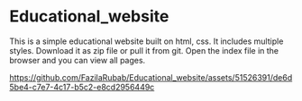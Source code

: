 # Educational_website
This is a simple educational website built on html, css. It includes multiple styles. Download it as zip file or pull it from git. Open the index file in the browser and you can view all pages.

https://github.com/FazilaRubab/Educational_website/assets/51526391/de6d5be4-c7e7-4c17-b5c2-e8cd2956449c
